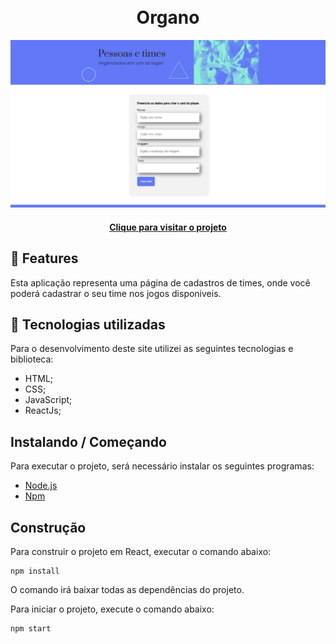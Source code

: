 <h1 align="center">
  <br>Organo
</h1>

<img src="/src/assets/aplicação organo.jpeg"/>

<h4 align="center"><a href="https://vercel.com/mathferreira01/organo">Clique para visitar o projeto</a></h4>

<h2>🚀 Features</h2>

Esta aplicação representa uma página de cadastros de times, onde você poderá cadastrar o seu time nos jogos disponiveis.

## 💼 Tecnologias utilizadas
Para o desenvolvimento deste site utilizei as seguintes tecnologias e biblioteca:

- HTML;
- CSS;
- JavaScript;
- ReactJs;

<h2>Instalando / Começando</h2> 

Para executar o projeto, será necessário instalar os seguintes programas:

-  [Node.js](https://nodejs.org/en/)<br/>
-  [Npm](https://www.npmjs.com/) 

<h2>Construção</h2>

Para construir o projeto em React, executar o comando abaixo:

    npm install
    
O comando irá baixar todas as dependências do projeto.

Para iniciar o projeto, execute o comando abaixo:

    npm start


